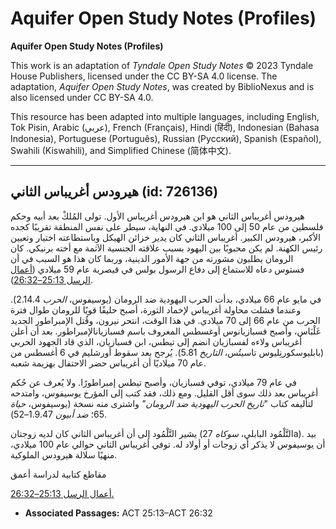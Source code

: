 # Aquifer Open Study Notes (Profiles)

**Aquifer Open Study Notes (Profiles)**

This work is an adaptation of *Tyndale Open Study Notes* © 2023 Tyndale House Publishers, licensed under the CC BY\-SA 4\.0 license. The adaptation, *Aquifer Open Study Notes*, was created by BiblioNexus and is also licensed under CC BY\-SA 4\.0\.

This resource has been adapted into multiple languages, including English, Tok Pisin, Arabic (عربي), French (Français), Hindi (हिंदी), Indonesian (Bahasa Indonesia), Portuguese (Português), Russian (Русский), Spanish (Español), Swahili (Kiswahili), and Simplified Chinese (简体中文).



--------------------------------

## هيرودس أغريباس الثاني (id: 726136)

هيرودس أغريباس الثاني هو ابن هيرودس أغريباس الأول. تولى المُلكْ بعد أبيه وحكم فلسطين من عام 50 إلى 100 ميلادي. في النهاية، سيطر على نفس المنطقة تقريبًا كجده الأكبر، هيرودس الكبير. أغريباس الثاني كان يدير خزائن الهيكل وباستطاعته اختيار وتعيين رئيس الكهنة. لم يكن محبوبًا بين اليهود بسبب علاقته الجنسية الآثمة مع أخته برنيكي. كان الرومان يطلبون مشورته من جهة الأمور الدينية، وربما كان هذا هو السبب في أن فستوس دعاه للاستماع إلى دفاع الرسول بولس في قيصرية عام 59 ميلادي ([أعمال الرسل 25:13–26:32](https://ref.ly/Acts25:13-Acts26:32)).

في مايو عام 66 ميلادي، بدأت الحرب اليهودية ضد الرومان (يوسيفوس، *الحرب* 2\.14\.4\). وعندما فشلت محاولة أغريباس لإخماد الثورة، أصبح حليفًا قويًا للرومان طوال فترة الحرب من عام 66 إلى 70 ميلادي. في هذا الوقت، انتحر نيرون، وقُتل الإمبراطور الجديد غَلْبَاس، وأصبح فسبازيانوس أوغسطس المعروف باسم فسبازيانالإمبراطور. بعد أن أعلن أغريباس ولاءه لفسبازيان انضم إلى تيطس، ابن فسبازيان، الذي قاد الجهود الحربي (بابليوسكورنِليوس تاسيتُس، *التاريخ* 5\.81\). يُرجح بعد سقوط أورشليم في 6 أغسطس من عام 70 ميلاديًا أن أغريباس حضر الاحتفال بهزيمة شعبه.

في عام 79 ميلادي، توفي فسبازيان، وأصبح تيطس إمبراطورًا. ولا يُعرف عن حُكم أغريباس بعد ذلك سوى أقل القليل. ومع ذلك، فقد كتب إلى المؤرخ يوسيفوس، وامتدحه لتأليفه كتاب "*تاريخ الحرب اليهودية ضد الرومان"* واشترى منه نسخة (يوسيفوس، *حياة* 65؛ *ضد أبيون* 1\.9\.47–52\).

يشير التَّلْمُود إلى أن أغريباس الثاني كان لديه زوجتان (التَّلْمُود البابلي، *سوكاه* 27a). بيد أن يوسيفوس لا يذكر أي زوجات أو أولاد له. توفي أغريباس الثاني حوالي عام 100 ميلادي، منهيًا سلالة هيرودس الملوكية.

مقاطع كتابية لدراسة أعمق

[أعمال الرسل 25:13–26:32\.](https://ref.ly/Acts25:13-Acts26:32)

* **Associated Passages:** ACT 25:13–ACT 26:32

